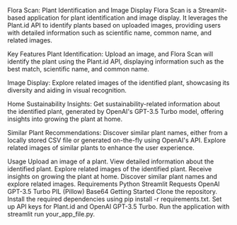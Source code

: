 Flora Scan: Plant Identification and Image Display
Flora Scan is a Streamlit-based application for plant identification and image display. It leverages the Plant.id API to identify plants based on uploaded images, providing users with detailed information such as scientific name, common name, and related images.

Key Features
Plant Identification: Upload an image, and Flora Scan will identify the plant using the Plant.id API, displaying information such as the best match, scientific name, and common name.

Image Display: Explore related images of the identified plant, showcasing its diversity and aiding in visual recognition.

Home Sustainability Insights: Get sustainability-related information about the identified plant, generated by OpenAI's GPT-3.5 Turbo model, offering insights into growing the plant at home.

Similar Plant Recommendations: Discover similar plant names, either from a locally stored CSV file or generated on-the-fly using OpenAI's API. Explore related images of similar plants to enhance the user experience.

Usage
Upload an image of a plant.
View detailed information about the identified plant.
Explore related images of the identified plant.
Receive insights on growing the plant at home.
Discover similar plant names and explore related images.
Requirements
Python
Streamlit
Requests
OpenAI GPT-3.5 Turbo
PIL (Pillow)
Base64
Getting Started
Clone the repository.
Install the required dependencies using pip install -r requirements.txt.
Set up API keys for Plant.id and OpenAI GPT-3.5 Turbo.
Run the application with streamlit run your_app_file.py.
